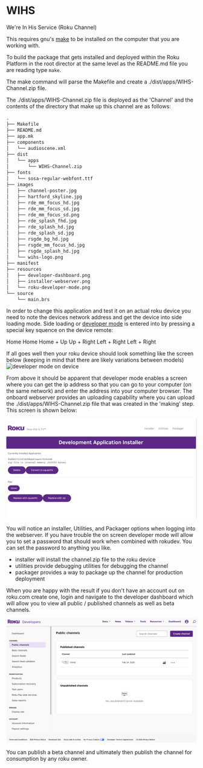 # WIHS
We're In His Service (Roku Channel)

This requires gnu's [make](https://www.gnu.org/software/make/) to be installed on the computer that you are working with.  

To build the package that gets installed and deployed within the Roku Platform in the root director at the same level as the README.md file you are reading type 
`make`. 

The make command will parse the Makefile and create a ./dist/apps/WIHS-Channel.zip file. 

The ./dist/apps/WIHS-Channel.zip file is deployed as the 'Channel' and the contents of the directory that make up this channel are as follows: 

```
.
├── Makefile
├── README.md
├── app.mk
├── components
│   └── audioscene.xml
├── dist
│   └── apps
│       └── WIHS-Channel.zip
├── fonts
│   └── sosa-regular-webfont.ttf
├── images
│   ├── channel-poster.jpg
│   ├── hartford_skyline.jpg
│   ├── rde_mm_focus_hd.jpg
│   ├── rde_mm_focus_sd.jpg
│   ├── rde_mm_focus_sd.png
│   ├── rde_splash_fhd.jpg
│   ├── rde_splash_hd.jpg
│   ├── rde_splash_sd.jpg
│   ├── rsgde_bg_hd.jpg
│   ├── rsgde_mm_focus_hd.jpg
│   ├── rsgde_splash_hd.jpg
│   └── wihs-logo.png
├── manifest
├── resources
│   ├── developer-dashboard.png
│   ├── installer-webserver.png
│   └── roku-developer-mode.png
└── source
    └── main.brs
```

In order to change this application and test it on an actual roku device you need to note the devices network address and get the device into side loading mode.  Side loading or [developer mode](https://developer.roku.com/docs/developer-program/getting-started/developer-setup.md) is entered into by pressing a special key squence on the device remote:

Home Home Home + Up Up + Right Left + Right Left + Right 

If all goes well then your roku device should look something like the screen below (keeping in mind that there are likely variations between models) 
![developer mode on device](./resources/roku-developer-mode.png)

From above it should be apparent that developer mode enables a screen where you can get the ip address so that you can go to your computer (on the same network) and enter the address into your computer browser.  The onboard webserver provides an uploading capability where you can upload the ./dist/apps/WIHS-Channel.zip file that was created in the 'making' step.  This screen is shown below: 

![Side Loader](./resources/installer-webserver.png)

You will notice an installer, Utilities, and Packager options when logging into the webserver.  If you have trouble the on screen developer mode will allow you to set a password that should work when combined with rokudev. You can set the password to anything you like. 

* installer will install the channel.zip file to the roku device
* utilities provide debugging utilities for debugging the channel 
* packager provides a way to package up the channel for production deployment 

When you are happy with the result if you don't have an account out on roku.com create one, login and navigate to the developer dashboard which will allow you to view all public / published channels as well as beta channels.  

![Developer Dashboard](./resources/developer-dashboard.png)  

You can publish a beta channel and ultimately then publish the channel for consumption by any roku owner.  
